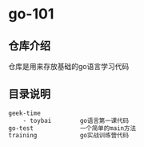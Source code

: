 # go-101

## 仓库介绍

仓库是用来存放基础的go语言学习代码

## 目录说明

```txt
geek-time
	- toybai		go语言第一课代码
go-test				一个简单的main方法
training			go实战训练营代码
```

